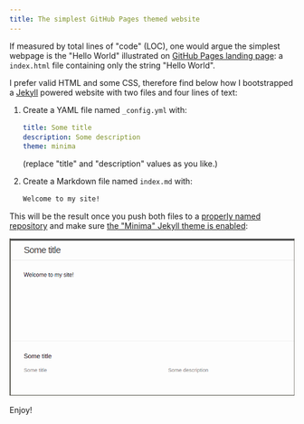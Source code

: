 ```yaml
---
title: The simplest GitHub Pages themed website
---
```


If measured by total lines of "code" (LOC), one would argue the simplest
webpage is the "Hello World" illustrated on [GitHub Pages landing
page](https://pages.github.com/): a `index.html` file containing only the
string "Hello World".

I prefer valid HTML and some CSS, therefore find below how I bootstrapped a
[Jekyll](https://jekyllrb.com/) powered website with two files and four lines
of text:

1. Create a YAML file named `_config.yml` with:
	```yaml
	title: Some title
	description: Some description
	theme: minima
	```
	(replace "title" and "description" values as you like.)

2. Create a Markdown file named `index.md` with:
	```markdown
	Welcome to my site!
	```

This will be the result once you push both files to a [properly named
repository](https://docs.github.com/en/pages/getting-started-with-github-pages/creating-a-github-pages-site)
and make sure [the "Minima" Jekyll theme is
enabled](https://docs.github.com/en/pages/getting-started-with-github-pages/adding-a-theme-to-your-github-pages-site-with-the-theme-chooser):

![Screenshot from result on GitHub Pages](jekyll-minima-website.png)

Enjoy!

